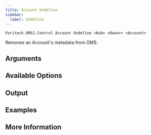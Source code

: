 ```yaml
---
title: Account Undefine
sidebar:
  label: Undefine
---
```


`Paritech.OMS2.Control Account Undefine <Hub> <Owner> <Account>`

Removes an Account's metadata from OMS.

## Arguments

## Available Options

## Output

## Examples

## More Information
